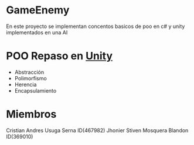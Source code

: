 # GameEnemy
En este proyecto se implementan concentos basicos de poo en c# y unity implementados en una AI

# POO Repaso en [Unity](https://unity.com/es)
- Abstracción
- Polimorfismo
- Herencia
- Encapsulamiento

# Miembros

Cristian Andres Usuga Serna ID(467982)
Jhonier Stiven Mosquera Blandon ID(369010)

